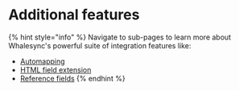 # Additional features

{% hint style="info" %}
Navigate to sub-pages to learn more about Whalesync's powerful suite of integration features like:

* [Automapping](https://docs.whalesync.com/features/additional-features/automapping)
* [HTML field extension](https://docs.whalesync.com/features/additional-features/html-field-extension)
* [Reference fields](https://docs.google.com/spreadsheets/d/1j15_dDCH4kaBsP_p4-uQ6vl1JxgoYjxpsF0TmdqHAiI/edit?gid=0#gid=0)
{% endhint %}

